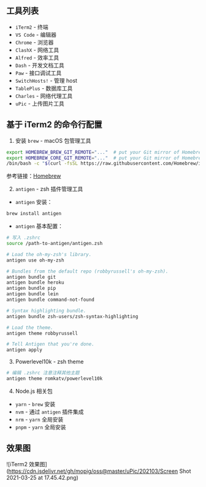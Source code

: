 
## 工具列表

- `iTerm2` - 终端
- `VS Code` - 编辑器
- `Chrome` - 浏览器
- `ClashX` - 网络工具
- `Alfred` - 效率工具
- `Dash` - 开发文档工具
- `Paw` - 接口调试工具
- `SwitchHosts!` - 管理 host
- `TablePlus` - 数据库工具
- `Charles` - 网络代理工具
- `uPic` - 上传图片工具

## 基于 iTerm2 的命令行配置

1. 安装 `brew` - macOS 包管理工具

```sh
export HOMEBREW_BREW_GIT_REMOTE="..."  # put your Git mirror of Homebrew/brew here
export HOMEBREW_CORE_GIT_REMOTE="..."  # put your Git mirror of Homebrew/homebrew-core here
/bin/bash -c "$(curl -fsSL https://raw.githubusercontent.com/Homebrew/install/master/install.sh)"
```
参考链接：[Homebrew](https://docs.brew.sh/Installation)

2. `antigen` - zsh 插件管理工具

  - `antigen` 安装：

```sh
brew install antigen
```

  - `antigen` 基本配置：

```sh
# 写入 .zshrc
source /path-to-antigen/antigen.zsh

# Load the oh-my-zsh's library.
antigen use oh-my-zsh

# Bundles from the default repo (robbyrussell's oh-my-zsh).
antigen bundle git
antigen bundle heroku
antigen bundle pip
antigen bundle lein
antigen bundle command-not-found

# Syntax highlighting bundle.
antigen bundle zsh-users/zsh-syntax-highlighting

# Load the theme.
antigen theme robbyrussell

# Tell Antigen that you're done.
antigen apply
```

3. Powerlevel10k - zsh theme

```sh
# 编辑 .zshrc 注意注释其他主题
antigen theme romkatv/powerlevel10k
```

4. Node.js 相关包

- `yarn` - `brew` 安装
- `nvm` - 通过 `antigen` 插件集成
- `nrm` - `yarn` 全局安装
- `pnpm` - `yarn` 全局安装

## 效果图

![iTerm2 效果图](https://cdn.jsdelivr.net/gh/mopig/oss@master/uPic/202103/Screen Shot 2021-03-25 at 17.45.42.png)
